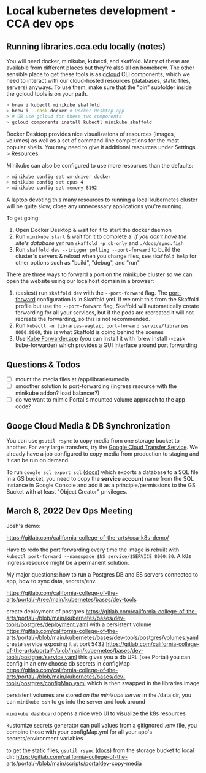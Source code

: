# Local kubernetes development - CCA dev ops

## Running libraries.cca.edu locally (notes)

You will need docker, minikube, kubectl, and skaffold. Many of these are available from different places but they're also all on homebrew. The other sensible place to get these tools is as [gcloud](https://cloud.google.com/sdk/docs/install) CLI components, which we need to interact with our cloud-hosted resources (databases, static files, servers) anyways. To use them, make sure that the "bin" subfolder inside the gcloud tools is on your path.

```sh
> brew i kubectl minikube skaffold
> brew i --cask docker # Docker Desktop app
> # OR use gcloud for these two components
> gcloud components install kubectl minikube skaffold
```

Docker Desktop provides nice visualizations of resources (images, volumes) as well as a set of command-line completions for the most popular shells. You may need to give it additional resources under Settings > Resources.

Minikube can also be configured to use more resources than the defaults:

```sh
> minikube config set vm-driver docker
> minikube config set cpus 4
> minikube config set memory 8192
```

A laptop devoting this many resources to running a local kubernetes cluster will be quite slow; close any unnecessary applications you're running.

To get going:

1. Open Docker Desktop & wait for it to start the docker daemon
2. Run `minikube start` & wait for it to complete
  a. _if you don't have the site's database yet_ run `skaffold -p db-only` and `./docs/sync.fish`
3. Run `skaffold dev --trigger polling --port-forward` to build the cluster's servers & reload when you change files, see `skaffold help` for other options such as "build", "debug", and "run"

There are three ways to forward a port on the minikube cluster so we can open the website using our localhost domain in a browser:

1. (easiest) run `skaffold dev` with the `--port-forward` flag. The [port-forward](https://skaffold.dev/docs/pipeline-stages/port-forwarding/) configuration is in Skaffold.yml. If we omit this from the Skaffold profile but use the `--port-forward` flag, Skaffold will automatically create forwarding for all your services, but if the pods are recreated it will not recreate the forwarding, so this is not recommended.
2. Run `kubectl -n libraries-wagtail port-forward service/libraries 8000:8000`, this is what Skaffold is doing behind the scenes
3. Use [Kube Forwarder.app](https://kube-forwarder.pixelpoint.io/) (you can install it with `brew install --cask kube-forwarder) which provides a GUI interface around port forwarding

## Questions & Todos

- [ ] mount the media files at /app/libraries/media
- [ ] smoother solution to port-forwarding (ingress resource with the minikube addon? load balancer?)
- [ ] do we want to mimic Portal's mounted volume approach to the app code?

## Googe Cloud Media & DB Synchronization

You can use `gsutil rsync` to copy media from one storage bucket to another. For very large transfers, try the [Google Cloud Transfer Service](https://console.cloud.google.com/transfer/cloud/jobs). We already have a job configured to copy media from production to staging and it can be run on demand.

To run `google sql export sql` ([docs](https://cloud.google.com/sdk/gcloud/reference/sql/export/sql)) which exports a database to a SQL file in a GS bucket, you need to copy the **service account** name from the SQL instance in Google Console and add it as a principle/permissions to the GS Bucket with at least "Object Creator" privileges.

## March 8, 2022 Dev Ops Meeting

Josh's demo:

<https://gitlab.com/california-college-of-the-arts/cca-k8s-demo/>

Have to redo the port forwarding every time the image is rebuilt with `kubectl port-forward --namespace $NS service/$SERVICE 8000:80`. A k8s ingress resource might be a permanent solution.

My major questions: how to run a Postgres DB and ES servers connected to app, how to sync data, secrets/env.

<https://gitlab.com/california-college-of-the-arts/portal/-/tree/main/kubernetes/bases/dev-tools>

create deployment of postgres <https://gitlab.com/california-college-of-the-arts/portal/-/blob/main/kubernetes/bases/dev-tools/postgres/deployment.yaml> with a persistent volume <https://gitlab.com/california-college-of-the-arts/portal/-/blob/main/kubernetes/bases/dev-tools/postgres/volumes.yaml>
create service exposing it at port 5432 <https://gitlab.com/california-college-of-the-arts/portal/-/blob/main/kubernetes/bases/dev-tools/postgres/service.yaml>
this gives you a db URL (see Portal) you can config in an env
    choose db secrets in configMap <https://gitlab.com/california-college-of-the-arts/portal/-/blob/main/kubernetes/bases/dev-tools/postgres/configMap.yaml>
which is then swapped in the libraries image

persistent volumes are stored _on the minikube server_ in the /data dir, you can `minikube ssh` to go into the server and look around

`minikube dashboard` opens a nice web UI to visualize the k8s resources

kustomize secrets generator can pull values from a gitignored .env file, you combine those with your configMap.yml for all your app's secrets/environment variables

to get the static files, `gsutil rsync` ([docs](https://cloud.google.com/storage/docs/gsutil/commands/rsync)) from the storage bucket to local dir: <https://gitlab.com/california-college-of-the-arts/portal/-/blob/main/scripts/portaldev-copy-media>
